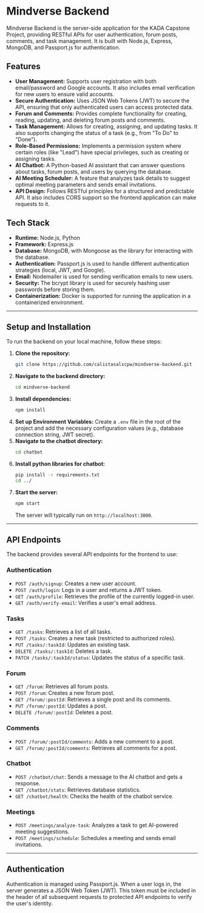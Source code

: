 #  Mindverse Backend

Mindverse Backend is the server-side application for the KADA Capstone Project, providing RESTful APIs for user authentication, forum posts, comments, and task management. It is built with Node.js, Express, MongoDB, and Passport.js for authentication.

## Features
* **User Management:** Supports user registration with both email/password and Google accounts. It also includes email verification for new users to ensure valid accounts.
* **Secure Authentication:** Uses JSON Web Tokens (JWT) to secure the API, ensuring that only authenticated users can access protected data.
* **Forum and Comments:** Provides complete functionality for creating, reading, updating, and deleting forum posts and comments.
* **Task Management:** Allows for creating, assigning, and updating tasks. It also supports changing the status of a task (e.g., from "To Do" to "Done").
* **Role-Based Permissions:** Implements a permission system where certain roles (like "Lead") have special privileges, such as creating or assigning tasks.
* **AI Chatbot:** A Python-based AI assistant that can answer questions about tasks, forum posts, and users by querying the database.
* **AI Meeting Scheduler:** A feature that analyzes task details to suggest optimal meeting parameters and sends email invitations.
* **API Design:** Follows RESTful principles for a structured and predictable API. It also includes CORS support so the frontend application can make requests to it.

## Tech Stack
* **Runtime:** Node.js, Python
* **Framework:** Express.js
* **Database:** MongoDB, with Mongoose as the library for interacting with the database.
* **Authentication:** Passport.js is used to handle different authentication strategies (local, JWT, and Google).
* **Email:** Nodemailer is used for sending verification emails to new users.
* **Security:** The bcrypt library is used for securely hashing user passwords before storing them.
* **Containerization:** Docker is supported for running the application in a containerized environment.

---

## Setup and Installation

To run the backend on your local machine, follow these steps:

1.  **Clone the repository:**
    ```bash
    git clone https://github.com/calistasalscpw/mindverse-backend.git
    ```
2.  **Navigate to the backend directory:**
    ```bash
    cd mindverse-backend
    ```
3.  **Install dependencies:**
    ```bash
    npm install
    ```
4.  **Set up Environment Variables:**
    Create a `.env` file in the root of the project and add the necessary configuration values (e.g., database connection string, JWT secret).
5.  **Navigate to the chatbot directory:**
    ```bash
    cd chatbot
    ```
6.  **Install python libraries for chatbot:**
    ```bash
    pip install -r requirements.txt
    cd ../
    ```
7.  **Start the server:**
    ```bash
    npm start
    ```
    The server will typically run on `http://localhost:3000`.

---

## API Endpoints

The backend provides several API endpoints for the frontend to use:

### Authentication
* `POST /auth/signup`: Creates a new user account.
* `POST /auth/login`: Logs in a user and returns a JWT token.
* `GET /auth/profile`: Retrieves the profile of the currently logged-in user.
* `GET /auth/verify-email`: Verifies a user's email address.

### Tasks
* `GET /tasks`: Retrieves a list of all tasks.
* `POST /tasks`: Creates a new task (restricted to authorized roles).
* `PUT /tasks/:taskId`: Updates an existing task.
* `DELETE /tasks/:taskId`: Deletes a task.
* `PATCH /tasks/:taskId/status`: Updates the status of a specific task.

### Forum
* `GET /forum`: Retrieves all forum posts.
* `POST /forum`: Creates a new forum post.
* `GET /forum/:postId`: Retrieves a single post and its comments.
* `PUT /forum/:postId`: Updates a post.
* `DELETE /forum/:postId`: Deletes a post.

### Comments
* `POST /forum/:postId/comments`: Adds a new comment to a post.
* `GET /forum/:postId/comments`: Retrieves all comments for a post.

### Chatbot
* `POST /chatbot/chat`: Sends a message to the AI chatbot and gets a response.
* `GET /chatbot/stats`: Retrieves database statistics.
* `GET /chatbot/health`: Checks the health of the chatbot service.

### Meetings
* `POST /meetings/analyze-task`: Analyzes a task to get AI-powered meeting suggestions.
* `POST /meetings/schedule`: Schedules a meeting and sends email invitations.
---

## Authentication

Authentication is managed using Passport.js. When a user logs in, the server generates a JSON Web Token (JWT). This token must be included in the header of all subsequent requests to protected API endpoints to verify the user's identity.